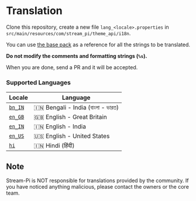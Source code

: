# Translation

Clone this repository, create a new file `lang_<locale>.properties` in `src/main/resources/com/stream_pi/theme_api/i18n`. 

You can use [the base pack](https://github.com/stream-pi/theme-api/blob/master/src/main/resources/com/stream_pi/theme_api/i18n/lang.properties) as a reference for all the strings to be translated. 

**Do not modify the comments and formatting strings (`%s`).**

When you are done, send a PR and it will be accepted. 

### Supported Languages

| Locale              | Language |
| ------------------- | ----------- |
| [`bn_IN`][bn_IN]    | 🇮🇳 Bengali - India (বাংলা - ভারত)           |
| [`en_GB`][en_GB]    | 🇬🇧 English - Great Britain  |
| [`en_IN`][en_IN]    | 🇮🇳 English - India         |
| [`en_US`][en_US]    | 🇺🇸 English - United States         |
| [`hi`][hi]          | 🇮🇳 Hindi (हिंदी)            |





[bn_IN]: https://github.com/stream-pi/theme-api/blob/master/src/main/resources/com/stream_pi/theme_api/i18n/lang_bn_IN.properties
[en_GB]: https://github.com/stream-pi/theme-api/blob/master/src/main/resources/com/stream_pi/theme_api/i18n/lang_en_GB.properties
[en_IN]: https://github.com/stream-pi/theme-api/blob/master/src/main/resources/com/stream_pi/theme_api/i18n/lang_en_IN.properties
[en_US]: https://github.com/stream-pi/theme-api/blob/master/src/main/resources/com/stream_pi/theme_api/i18n/lang_en_US.properties
[hi]: https://github.com/stream-pi/theme-api/blob/master/src/main/resources/com/stream_pi/theme_api/i18n/lang_hi.properties

## Note

Stream-Pi is NOT responsible for translations provided by the community.
If you have noticed anything malicious, please contact the owners or the core team.